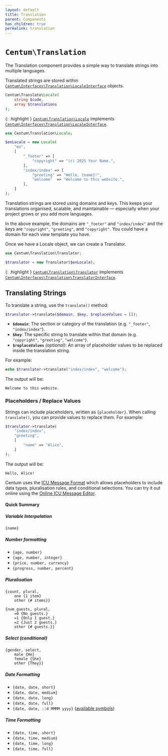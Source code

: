 ```yaml
---
layout: default
title: Translation
parent: Components
has_children: true
permalink: translation
---
```




# `Centum\Translation`

The Translation component provides a simple way to translate strings into multiple languages.

Translated strings are stored within [`Centum\Interfaces\Translation\LocaleInterface`](https://github.com/SidRoberts/centum/blob/development/src/Interfaces/Translation/LocaleInterface.php) objects.

```php
Centum\Translate\Locale(
    string $code,
    array $translations
);
```

{: .highlight }
[`Centum\Translation\Locale`](https://github.com/SidRoberts/centum/blob/development/src/Translation/Locale.php) implements [`Centum\Interfaces\Translation\LocaleInterface`](https://github.com/SidRoberts/centum/blob/development/src/Interfaces/Translation/LocaleInterface.php).

```php
use Centum\Translation\Locale;

$enLocale = new Locale(
    "en",
    [
        "_footer" => [
            "copyright" => "(c) 2025 Your Name.",
        ],
        "index/index" => [
            "greeting" => "Hello, {name}!",
            "welcome"  => "Welcome to this website.",
        ],
    ]
);
```

Translation strings are stored using domains and keys.
This keeps your translations organised, scalable, and maintainable — especially when your project grows or you add more languages.

In the above example, the domains are `"_footer"` and `"index/index"` and the keys are `"copyright"`, `"greeting"`, and `"copyright"`.
You could have a domain for each view template you have.

Once we have a Locale object, we can create a Translator.

```php
use Centum\Translation\Translator;

$translator = new Translator($enLocale);
```

{: .highlight }
[`Centum\Translation\Translator`](https://github.com/SidRoberts/centum/blob/development/src/Translation/Translator.php) implements [`Centum\Interfaces\Translation\TranslatorInterface`](https://github.com/SidRoberts/centum/blob/development/src/Interfaces/Translation/TranslatorInterface.php).



## Translating Strings

To translate a string, use the `translate()` method:

```php
$translator->translate($domain, $key, $replaceValues = []);
```

- **`$domain`**: The section or category of the translation (e.g. `"_footer"`, `"index/index"`).
- **`$key`**: The specific string to translate within that domain (e.g. `"copyright"`, `"greeting"`, `"welcome"`).
- **`$replaceValues`** *(optional)*: An array of placeholder values to be replaced inside the translation string.

For example:

```php
echo $translator->translate("index/index", "welcome");
```

The output will be:

```text
Welcome to this website.
```



### Placeholders / Replace Values

Strings can include placeholders, written as `{placeholder}`.
When calling `translate()`, you can provide values to replace them.
For example:

```php
$translator->translate(
    "index/index",
    "greeting",
    [
        "name" => "Alice",
    ]
);
```

The output will be:

```text
Hello, Alice!
```

Centum uses the [ICU Message Format](https://format-message.github.io/icu-message-format-for-translators/index.html#learn-more) which allows placeholders to include data types, pluralisation rules, and conditional selections.
You can try it out online using the [Online ICU Message Editor](https://format-message.github.io/icu-message-format-for-translators/editor.html).



#### Quick Summary

##### Variable Interpolation

`{name}`

##### Number formatting

- `{age, number}`
- `{age, number, integer}`
- `{price, number, currency}`
- `{progress, number, percent}`

##### Pluralisation

```text
{count, plural,
    one {1 item}
    other {# items}}
```

```text
{num_guests, plural,
    =0 {No guests.}
    =1 {Only 1 guest.}
    =2 {Just 2 guests.}
    other {# guests.}}
```

##### Select (conditional)

```text
{gender, select,
    male {He}
    female {She}
    other {They}}
```

##### Date Formatting

- `{date, date, short}`
- `{date, date, medium}`
- `{date, date, long}`
- `{date, date, full}`
- `{date, date, ::d MMMM yyyy}` ([available symbols](https://unicode-org.github.io/icu/userguide/format_parse/datetime/#date-field-symbol-table))

##### Time Formatting

- `{date, time, short}`
- `{date, time, medium}`
- `{date, time, long}`
- `{date, time, full}`

